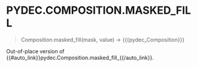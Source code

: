 # PYDEC.COMPOSITION.MASKED_FILL
> Composition.masked_fill(mask, value) →  {{{pydec_Composition}}}

Out-of-place version of {{#auto_link}}pydec.Composition.masked_fill_{{/auto_link}}.